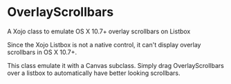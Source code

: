 # OverlayScrollbars
A Xojo class to emulate OS X 10.7+ overlay scrollbars on Listbox

Since the Xojo Listbox is not a native control, it can't display overlay scrollbars in OS X 10.7+.

This class emulate it with a Canvas subclass.
Simply drag OverlayScrollbars over a listbox to automatically have better looking scrollbars.
